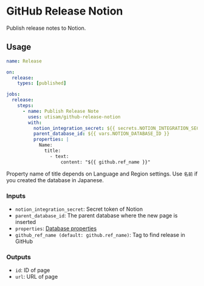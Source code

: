 # GitHub Release Notion

Publish release notes to Notion.

## Usage

```yaml
name: Release

on:
  release:
    types: [published]

jobs:
  release:
    steps:
      - name: Publish Release Note
        uses: utisam/github-release-notion
        with:
          notion_integration_secret: ${{ secrets.NOTION_INTEGRATION_SECRET }}
          parent_database_id: ${{ vars.NOTION_DATABASE_ID }}
          properties: |
            Name:
              title:
                - text:
                    content: "${{ github.ref_name }}"
```

Property name of title depends on Language and Region settings.
Use `名前` if you created the database in Japanese.

### Inputs

- `notion_integration_secret`: Secret token of Notion
- `parent_database_id`: The parent database where the new page is inserted
- `properties`: [Database properties](https://developers.notion.com/reference/property-object)
- `github_ref_name (default: github.ref_name)`: Tag to find release in GitHub

### Outputs

- `id`: ID of page
- `url`: URL of page
